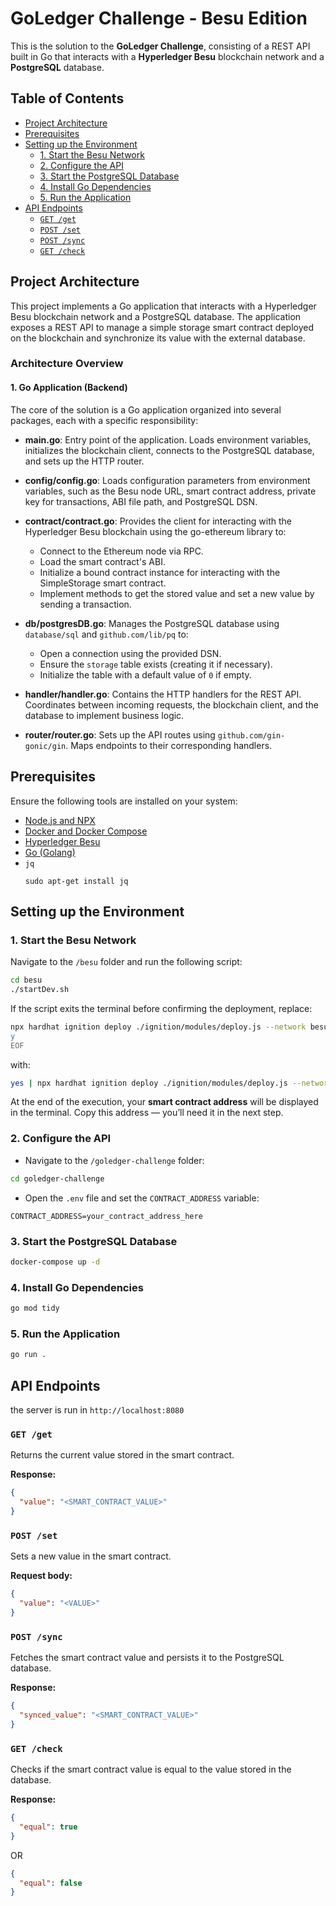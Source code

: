 # GoLedger Challenge - Besu Edition

This is the solution to the **GoLedger Challenge**, consisting of a REST API built in Go that interacts with a **Hyperledger Besu** blockchain network and a **PostgreSQL** database.

## Table of Contents

- [Project Architecture](#project-architecture)
- [Prerequisites](#prerequisites)
- [Setting up the Environment](#setting-up-the-environment)
  - [1. Start the Besu Network](#1-start-the-besu-network)
  - [2. Configure the API](#2-configure-the-api)
  - [3. Start the PostgreSQL Database](#3-start-the-postgresql-database)
  - [4. Install Go Dependencies](#4-install-go-dependencies)
  - [5. Run the Application](#5-run-the-application)
- [API Endpoints](#api-endpoints)
  - [`GET /get`](#get-get)
  - [`POST /set`](#post-set)
  - [`POST /sync`](#post-sync)
  - [`GET /check`](#get-check)


## Project Architecture

This project implements a Go application that interacts with a Hyperledger Besu blockchain network and a PostgreSQL database. The application exposes a REST API to manage a simple storage smart contract deployed on the blockchain and synchronize its value with the external database.

### Architecture Overview

#### 1. Go Application (Backend)

The core of the solution is a Go application organized into several packages, each with a specific responsibility:

- **main.go**: Entry point of the application. Loads environment variables, initializes the blockchain client, connects to the PostgreSQL database, and sets up the HTTP router.

- **config/config.go**: Loads configuration parameters from environment variables, such as the Besu node URL, smart contract address, private key for transactions, ABI file path, and PostgreSQL DSN.

- **contract/contract.go**: Provides the client for interacting with the Hyperledger Besu blockchain using the go-ethereum library to:

  - Connect to the Ethereum node via RPC.
  - Load the smart contract's ABI.
  - Initialize a bound contract instance for interacting with the SimpleStorage smart contract.
  - Implement methods to get the stored value and set a new value by sending a transaction.

- **db/postgresDB.go**: Manages the PostgreSQL database using `database/sql` and `github.com/lib/pq` to:

  - Open a connection using the provided DSN.
  - Ensure the `storage` table exists (creating it if necessary).
  - Initialize the table with a default value of `0` if empty.

- **handler/handler.go**: Contains the HTTP handlers for the REST API. Coordinates between incoming requests, the blockchain client, and the database to implement business logic.

- **router/router.go**: Sets up the API routes using `github.com/gin-gonic/gin`. Maps endpoints to their corresponding handlers.

## Prerequisites

Ensure the following tools are installed on your system:

- [Node.js and NPX](https://www.npmjs.com/get-npm)
- [Docker and Docker Compose](https://www.docker.com/)
- [Hyperledger Besu](https://besu.hyperledger.org/private-networks/get-started/install/binary-distribution)
- [Go (Golang)](https://golang.org/dl/)
- `jq`
	```	
	sudo apt-get install jq
	```
## Setting up the Environment

### 1. Start the Besu Network

Navigate to the `/besu` folder and run the following script:

```bash
cd besu
./startDev.sh
```

If the script exits the terminal before confirming the deployment, replace:

```bash
npx hardhat ignition deploy ./ignition/modules/deploy.js --network besu << EOF
y
EOF
```

with:

```bash
yes | npx hardhat ignition deploy ./ignition/modules/deploy.js --network besu
```

At the end of the execution, your **smart contract address** will be displayed in the terminal. Copy this address — you’ll need it in the next step.

### 2. Configure the API

- Navigate to the `/goledger-challenge` folder:

```bash
cd goledger-challenge
```

- Open the `.env` file and set the `CONTRACT_ADDRESS` variable:

```
CONTRACT_ADDRESS=your_contract_address_here
```

### 3. Start the PostgreSQL Database

```bash
docker-compose up -d
```

### 4. Install Go Dependencies

```bash
go mod tidy
```

### 5. Run the Application

```bash
go run .
```

## API Endpoints

the server is run in `http://localhost:8080`

### `GET /get`

Returns the current value stored in the smart contract.

**Response:**

```json
{
  "value": "<SMART_CONTRACT_VALUE>"
}
```

### `POST /set`

Sets a new value in the smart contract.

**Request body:**

```json
{
  "value": "<VALUE>"
}
```

### `POST /sync`

Fetches the smart contract value and persists it to the PostgreSQL database.

**Response:**

```json
{
  "synced_value": "<SMART_CONTRACT_VALUE>"
}
```

### `GET /check`

Checks if the smart contract value is equal to the value stored in the database.

**Response:**

```json
{
  "equal": true 
}
```

OR

```json
{
  "equal": false
}
```